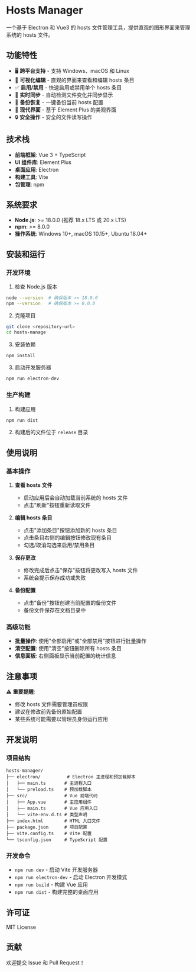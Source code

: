 # Hosts Manager

一个基于 Electron 和 Vue3 的 hosts 文件管理工具，提供直观的图形界面来管理系统的 hosts 文件。

## 功能特性

- 🖥️ **跨平台支持** - 支持 Windows、macOS 和 Linux
- 📝 **可视化编辑** - 直观的界面来查看和编辑 hosts 条目
- ✅ **启用/禁用** - 快速启用或禁用单个 hosts 条目
- 🔄 **实时同步** - 自动检测文件变化并同步显示
- 💾 **备份恢复** - 一键备份当前 hosts 配置
- 🎨 **现代界面** - 基于 Element Plus 的美观界面
- 🔒 **安全操作** - 安全的文件读写操作

## 技术栈

- **前端框架**: Vue 3 + TypeScript
- **UI 组件库**: Element Plus
- **桌面应用**: Electron
- **构建工具**: Vite
- **包管理**: npm

## 系统要求

- **Node.js**: >= 18.0.0 (推荐 18.x LTS 或 20.x LTS)
- **npm**: >= 8.0.0
- **操作系统**: Windows 10+, macOS 10.15+, Ubuntu 18.04+

## 安装和运行

### 开发环境

1. 检查 Node.js 版本
```bash
node --version  # 确保版本 >= 18.0.0
npm --version   # 确保版本 >= 8.0.0
```

2. 克隆项目
```bash
git clone <repository-url>
cd hosts-manage
```

3. 安装依赖
```bash
npm install
```

3. 启动开发服务器
```bash
npm run electron-dev
```

### 生产构建

1. 构建应用
```bash
npm run dist
```

2. 构建后的文件位于 `release` 目录

## 使用说明

### 基本操作

1. **查看 hosts 文件**
   - 启动应用后会自动加载当前系统的 hosts 文件
   - 点击"刷新"按钮重新读取文件

2. **编辑 hosts 条目**
   - 点击"添加条目"按钮添加新的 hosts 条目
   - 点击条目右侧的编辑按钮修改现有条目
   - 勾选/取消勾选来启用/禁用条目

3. **保存更改**
   - 修改完成后点击"保存"按钮将更改写入 hosts 文件
   - 系统会提示保存成功或失败

4. **备份配置**
   - 点击"备份"按钮创建当前配置的备份文件
   - 备份文件保存在文档目录中

### 高级功能

- **批量操作**: 使用"全部启用"或"全部禁用"按钮进行批量操作
- **清空配置**: 使用"清空"按钮删除所有 hosts 条目
- **信息面板**: 右侧面板显示当前配置的统计信息

## 注意事项

⚠️ **重要提醒**:
- 修改 hosts 文件需要管理员权限
- 建议在修改前先备份原始配置
- 某些系统可能需要以管理员身份运行应用

## 开发说明

### 项目结构

```
hosts-manager/
├── electron/          # Electron 主进程和预加载脚本
│   ├── main.ts       # 主进程入口
│   └── preload.ts    # 预加载脚本
├── src/              # Vue 前端代码
│   ├── App.vue       # 主应用组件
│   ├── main.ts       # Vue 应用入口
│   └── vite-env.d.ts # 类型声明
├── index.html        # HTML 入口文件
├── package.json      # 项目配置
├── vite.config.ts    # Vite 配置
└── tsconfig.json     # TypeScript 配置
```

### 开发命令

- `npm run dev` - 启动 Vite 开发服务器
- `npm run electron-dev` - 启动 Electron 开发模式
- `npm run build` - 构建 Vue 应用
- `npm run dist` - 构建完整的桌面应用

## 许可证

MIT License

## 贡献

欢迎提交 Issue 和 Pull Request！ 